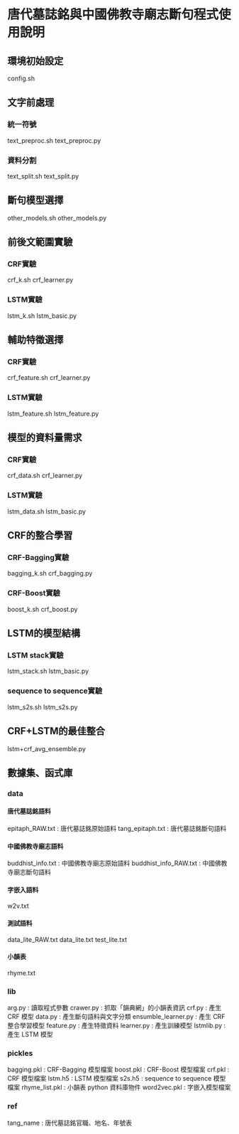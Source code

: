 # 唐代墓誌銘與中國佛教寺廟志斷句程式使用說明
## 環境初始設定
config.sh

## 文字前處理
### 統一符號
text_preproc.sh
text_preproc.py

### 資料分割
text_split.sh
text_split.py

## 斷句模型選擇
other_models.sh
other_models.py

## 前後文範圍實驗
### CRF實驗
crf_k.sh
crf_learner.py
### LSTM實驗
lstm_k.sh
lstm_basic.py

## 輔助特徵選擇
### CRF實驗
crf_feature.sh
crf_learner.py
### LSTM實驗
lstm_feature.sh
lstm_feature.py

## 模型的資料量需求
### CRF實驗
crf_data.sh
crf_learner.py
### LSTM實驗
lstm_data.sh
lstm_basic.py

## CRF的整合學習
### CRF-Bagging實驗
bagging_k.sh
crf_bagging.py
### CRF-Boost實驗
boost_k.sh
crf_boost.py

## LSTM的模型結構
### LSTM stack實驗
lstm_stack.sh
lstm_basic.py
### sequence to sequence實驗
lstm_s2s.sh
lstm_s2s.py

## CRF+LSTM的最佳整合
lstm+crf_avg_ensemble.py

## 數據集、函式庫
### data
#### 唐代墓誌銘語料
epitaph_RAW.txt  : 唐代墓誌銘原始語料
tang_epitaph.txt : 唐代墓誌銘斷句語料
#### 中國佛教寺廟志語料
buddhist_info.txt     : 中國佛教寺廟志原始語料
buddhist_info_RAW.txt : 中國佛教寺廟志斷句語料
#### 字嵌入語料
w2v.txt
#### 測試語料
data_lite_RAW.txt
data_lite.txt
test_lite.txt
#### 小韻表
rhyme.txt
### lib
arg.py              : 讀取程式參數
crawer.py           : 抓取「韻典網」的小韻表資訊
crf.py              : 產生 CRF 模型
data.py             : 產生斷句語料與文字分類
ensumble_learner.py : 產生 CRF 整合學習模型
feature.py          : 產生特徵資料
learner.py          : 產生訓練模型
lstmlib.py          : 產生 LSTM 模型
### pickles
bagging.pkl    : CRF-Bagging 模型檔案
boost.pkl      : CRF-Boost 模型檔案
crf.pkl        : CRF 模型檔案
lstm.h5        : LSTM 模型檔案
s2s.h5         : sequence to sequence 模型檔案
rhyme_list.pkl : 小韻表 python 資料庫物件
word2vec.pkl   : 字嵌入模型檔案
### ref
tang_name : 唐代墓誌銘官職、地名、年號表
